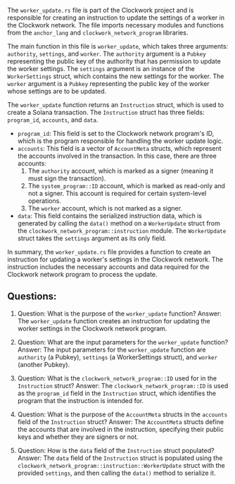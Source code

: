The `worker_update.rs` file is part of the Clockwork project and is responsible for creating an instruction to update the settings of a worker in the Clockwork network. The file imports necessary modules and functions from the `anchor_lang` and `clockwork_network_program` libraries.

The main function in this file is `worker_update`, which takes three arguments: `authority`, `settings`, and `worker`. The `authority` argument is a `Pubkey` representing the public key of the authority that has permission to update the worker settings. The `settings` argument is an instance of the `WorkerSettings` struct, which contains the new settings for the worker. The `worker` argument is a `Pubkey` representing the public key of the worker whose settings are to be updated.

The `worker_update` function returns an `Instruction` struct, which is used to create a Solana transaction. The `Instruction` struct has three fields: `program_id`, `accounts`, and `data`.

- `program_id`: This field is set to the Clockwork network program's ID, which is the program responsible for handling the worker update logic.
- `accounts`: This field is a vector of `AccountMeta` structs, which represent the accounts involved in the transaction. In this case, there are three accounts:
  1. The `authority` account, which is marked as a signer (meaning it must sign the transaction).
  2. The `system_program::ID` account, which is marked as read-only and not a signer. This account is required for certain system-level operations.
  3. The `worker` account, which is not marked as a signer.
- `data`: This field contains the serialized instruction data, which is generated by calling the `data()` method on a `WorkerUpdate` struct from the `clockwork_network_program::instruction` module. The `WorkerUpdate` struct takes the `settings` argument as its only field.

In summary, the `worker_update.rs` file provides a function to create an instruction for updating a worker's settings in the Clockwork network. The instruction includes the necessary accounts and data required for the Clockwork network program to process the update.

## Questions:

1. Question: What is the purpose of the `worker_update` function?
   Answer: The `worker_update` function creates an instruction for updating the worker settings in the Clockwork network program.

2. Question: What are the input parameters for the `worker_update` function?
   Answer: The input parameters for the `worker_update` function are `authority` (a Pubkey), `settings` (a WorkerSettings struct), and `worker` (another Pubkey).

3. Question: What is the `clockwork_network_program::ID` used for in the `Instruction` struct?
   Answer: The `clockwork_network_program::ID` is used as the `program_id` field in the `Instruction` struct, which identifies the program that the instruction is intended for.

4. Question: What is the purpose of the `AccountMeta` structs in the `accounts` field of the `Instruction` struct?
   Answer: The `AccountMeta` structs define the accounts that are involved in the instruction, specifying their public keys and whether they are signers or not.

5. Question: How is the `data` field of the `Instruction` struct populated?
   Answer: The `data` field of the `Instruction` struct is populated using the `clockwork_network_program::instruction::WorkerUpdate` struct with the provided `settings`, and then calling the `data()` method to serialize it.
